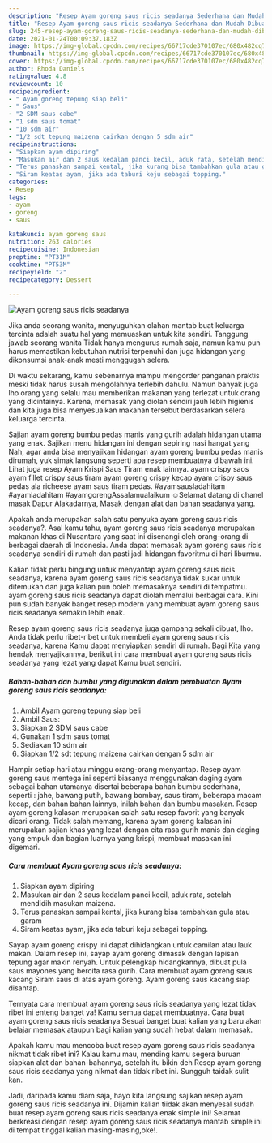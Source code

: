 ```yaml
---
description: "Resep Ayam goreng saus ricis seadanya Sederhana dan Mudah Dibuat"
title: "Resep Ayam goreng saus ricis seadanya Sederhana dan Mudah Dibuat"
slug: 245-resep-ayam-goreng-saus-ricis-seadanya-sederhana-dan-mudah-dibuat
date: 2021-01-24T00:09:37.183Z
image: https://img-global.cpcdn.com/recipes/66717cde370107ec/680x482cq70/ayam-goreng-saus-ricis-seadanya-foto-resep-utama.jpg
thumbnail: https://img-global.cpcdn.com/recipes/66717cde370107ec/680x482cq70/ayam-goreng-saus-ricis-seadanya-foto-resep-utama.jpg
cover: https://img-global.cpcdn.com/recipes/66717cde370107ec/680x482cq70/ayam-goreng-saus-ricis-seadanya-foto-resep-utama.jpg
author: Rhoda Daniels
ratingvalue: 4.8
reviewcount: 10
recipeingredient:
- " Ayam goreng tepung siap beli"
- " Saus"
- "2 SDM saus cabe"
- "1 sdm saus tomat"
- "10 sdm air"
- "1/2 sdt tepung maizena cairkan dengan 5 sdm air"
recipeinstructions:
- "Siapkan ayam dipiring"
- "Masukan air dan 2 saus kedalam panci kecil, aduk rata, setelah mendidih masukan maizena."
- "Terus panaskan sampai kental, jika kurang bisa tambahkan gula atau garam"
- "Siram keatas ayam, jika ada taburi keju sebagai topping."
categories:
- Resep
tags:
- ayam
- goreng
- saus

katakunci: ayam goreng saus 
nutrition: 263 calories
recipecuisine: Indonesian
preptime: "PT31M"
cooktime: "PT53M"
recipeyield: "2"
recipecategory: Dessert

---
```



![Ayam goreng saus ricis seadanya](https://img-global.cpcdn.com/recipes/66717cde370107ec/680x482cq70/ayam-goreng-saus-ricis-seadanya-foto-resep-utama.jpg)

Jika anda seorang wanita, menyuguhkan olahan mantab buat keluarga tercinta adalah suatu hal yang memuaskan untuk kita sendiri. Tanggung jawab seorang  wanita Tidak hanya mengurus rumah saja, namun kamu pun harus memastikan kebutuhan nutrisi terpenuhi dan juga hidangan yang dikonsumsi anak-anak mesti menggugah selera.

Di waktu  sekarang, kamu sebenarnya mampu mengorder panganan praktis meski tidak harus susah mengolahnya terlebih dahulu. Namun banyak juga lho orang yang selalu mau memberikan makanan yang terlezat untuk orang yang dicintainya. Karena, memasak yang diolah sendiri jauh lebih higienis dan kita juga bisa menyesuaikan makanan tersebut berdasarkan selera keluarga tercinta. 

Sajian ayam goreng bumbu pedas manis yang gurih adalah hidangan utama yang enak. Sajikan menu hidangan ini dengan sepiring nasi hangat yang Nah, agar anda bisa menyajikan hidangan ayam goreng bumbu pedas manis dirumah, yuk simak langsung seperti apa resep membuatnya dibawah ini. Lihat juga resep Ayam Krispi Saus Tiram enak lainnya. ayam crispy saos ayam fillet crispy saus tiram ayam goreng crispy kecap ayam crispy saus pedas ala richeese ayam saus tiram pedas. #ayamsausladahitam #ayamladahitam #ayamgorengAssalamualaikum ☺Selamat datang di chanel masak Dapur Alakadarnya, Masak dengan alat dan bahan seadanya yang.

Apakah anda merupakan salah satu penyuka ayam goreng saus ricis seadanya?. Asal kamu tahu, ayam goreng saus ricis seadanya merupakan makanan khas di Nusantara yang saat ini disenangi oleh orang-orang di berbagai daerah di Indonesia. Anda dapat memasak ayam goreng saus ricis seadanya sendiri di rumah dan pasti jadi hidangan favoritmu di hari liburmu.

Kalian tidak perlu bingung untuk menyantap ayam goreng saus ricis seadanya, karena ayam goreng saus ricis seadanya tidak sukar untuk ditemukan dan juga kalian pun boleh memasaknya sendiri di tempatmu. ayam goreng saus ricis seadanya dapat diolah memalui berbagai cara. Kini pun sudah banyak banget resep modern yang membuat ayam goreng saus ricis seadanya semakin lebih enak.

Resep ayam goreng saus ricis seadanya juga gampang sekali dibuat, lho. Anda tidak perlu ribet-ribet untuk membeli ayam goreng saus ricis seadanya, karena Kamu dapat menyiapkan sendiri di rumah. Bagi Kita yang hendak menyajikannya, berikut ini cara membuat ayam goreng saus ricis seadanya yang lezat yang dapat Kamu buat sendiri.

<!--inarticleads1-->

##### Bahan-bahan dan bumbu yang digunakan dalam pembuatan Ayam goreng saus ricis seadanya:

1. Ambil  Ayam goreng tepung siap beli
1. Ambil  Saus:
1. Siapkan 2 SDM saus cabe
1. Gunakan 1 sdm saus tomat
1. Sediakan 10 sdm air
1. Siapkan 1/2 sdt tepung maizena cairkan dengan 5 sdm air


Hampir setiap hari atau minggu orang-orang menyantap. Resep ayam goreng saus mentega ini seperti biasanya menggunakan daging ayam sebagai bahan utamanya disertai beberapa bahan bumbu sederhana, seperti : jahe, bawang putih, bawang bombay, saus tiram, beberapa macam kecap, dan bahan bahan lainnya, inilah bahan dan bumbu masakan. Resep ayam goreng kalasan merupakan salah satu resep favorit yang banyak dicari orang. Tidak salah memang, karena ayam goreng kalasan ini merupakan sajian khas yang lezat dengan cita rasa gurih manis dan daging yang empuk dan bagian luarnya yang krispi, membuat masakan ini digemari. 

<!--inarticleads2-->

##### Cara membuat Ayam goreng saus ricis seadanya:

1. Siapkan ayam dipiring
1. Masukan air dan 2 saus kedalam panci kecil, aduk rata, setelah mendidih masukan maizena.
1. Terus panaskan sampai kental, jika kurang bisa tambahkan gula atau garam
1. Siram keatas ayam, jika ada taburi keju sebagai topping.


Sayap ayam goreng crispy ini dapat dihidangkan untuk camilan atau lauk makan. Dalam resep ini, sayap ayam goreng dimasak dengan lapisan tepung agar makin renyah. Untuk pelengkap hidangkannya, dibuat pula saus mayones yang bercita rasa gurih. Cara membuat ayam goreng saus kacang Siram saus di atas ayam goreng. Ayam goreng saus kacang siap disantap. 

Ternyata cara membuat ayam goreng saus ricis seadanya yang lezat tidak ribet ini enteng banget ya! Kamu semua dapat membuatnya. Cara buat ayam goreng saus ricis seadanya Sesuai banget buat kalian yang baru akan belajar memasak ataupun bagi kalian yang sudah hebat dalam memasak.

Apakah kamu mau mencoba buat resep ayam goreng saus ricis seadanya nikmat tidak ribet ini? Kalau kamu mau, mending kamu segera buruan siapkan alat dan bahan-bahannya, setelah itu bikin deh Resep ayam goreng saus ricis seadanya yang nikmat dan tidak ribet ini. Sungguh taidak sulit kan. 

Jadi, daripada kamu diam saja, hayo kita langsung sajikan resep ayam goreng saus ricis seadanya ini. Dijamin kalian tiidak akan menyesal sudah buat resep ayam goreng saus ricis seadanya enak simple ini! Selamat berkreasi dengan resep ayam goreng saus ricis seadanya mantab simple ini di tempat tinggal kalian masing-masing,oke!.

